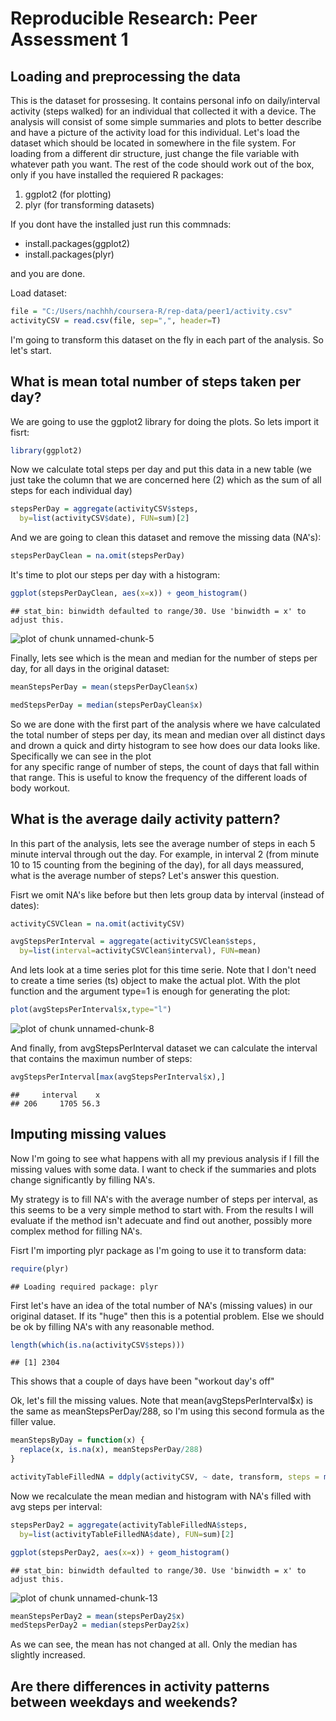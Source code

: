 # Reproducible Research: Peer Assessment 1


## Loading and preprocessing the data

This is the dataset for prossesing. It contains personal info on daily/interval activity (steps walked) for an individual that collected it with a device.
The analysis will consist of some simple summaries and plots to better describe and have a picture of the activity load for this individual.
Let's load the dataset which should be located in somewhere in the file system.
For loading from a different dir structure, just change the file variable with whatever path you want. 
The rest of the code should work out of the box, only if you have installed the requiered R packages:

1. ggplot2 (for plotting)
2. plyr (for transforming datasets)

If you dont have the installed just run this commnads:

* install.packages(ggplot2)
* install.packages(plyr)

and you are done.

Load dataset:


```r
file = "C:/Users/nachhh/coursera-R/rep-data/peer1/activity.csv"
activityCSV = read.csv(file, sep=",", header=T)
```
I'm going to transform this dataset on the fly in each part of the analysis. So let's start.

## What is mean total number of steps taken per day?

We are going to use the ggplot2 library for doing the plots.
So lets import it fisrt:


```r
library(ggplot2)
```

Now we calculate total steps per day and put this data in a new table (we just take the column that we are concerned here (2) which as the sum of all steps for each individual day)


```r
stepsPerDay = aggregate(activityCSV$steps, 
  by=list(activityCSV$date), FUN=sum)[2]
```
And we are going to clean this dataset and remove the missing data (NA's):


```r
stepsPerDayClean = na.omit(stepsPerDay)
```

It's time to plot our steps per day with a histogram:


```r
ggplot(stepsPerDayClean, aes(x=x)) + geom_histogram()
```

```
## stat_bin: binwidth defaulted to range/30. Use 'binwidth = x' to adjust this.
```

![plot of chunk unnamed-chunk-5](figure/unnamed-chunk-5.png) 

Finally, lets see which is the mean and median for the number of steps per day, for all days in the original dataset:


```r
meanStepsPerDay = mean(stepsPerDayClean$x)

medStepsPerDay = median(stepsPerDayClean$x)
```

So we are done with the first part of the analysis where we have calculated the total number of steps per day, its mean and median over all distinct days and drown a quick and dirty histogram to see how does our data looks like. Specifically we can see in the plot  
for any specific range of number of steps, the count of days that fall within that range. This is useful to know the frequency of the different loads of body workout.

## What is the average daily activity pattern?

In this part of the analysis, lets see the average number of steps in each 5 minute interval through out the day. For example, in interval 2 (from minute 10 to 15 counting from the begining of the day), for all days meassured, what is the average number of steps?
Let's answer this question.

Fisrt we omit NA's like before but then lets group data by interval (instead of dates):



```r
activityCSVClean = na.omit(activityCSV)

avgStepsPerInterval = aggregate(activityCSVClean$steps, 
  by=list(interval=activityCSVClean$interval), FUN=mean)
```

And lets look at a time series plot for this time serie. 
Note that I don't need to create a time series (ts) object to make the actual plot. With the plot function and the argument type=1 is enough for generating the plot:


```r
plot(avgStepsPerInterval$x,type="l")
```

![plot of chunk unnamed-chunk-8](figure/unnamed-chunk-8.png) 

And finally, from avgStepsPerInterval dataset we can calculate the interval that contains the maximun number of steps:


```r
avgStepsPerInterval[max(avgStepsPerInterval$x),]
```

```
##     interval    x
## 206     1705 56.3
```

## Imputing missing values

Now I'm going to see what happens with all my previous analysis if I fill the missing values with some data. I want to check if the summaries and plots change significantly by filling NA's.

My strategy is to fill NA's with the average number of steps per interval, as this seems to be a very simple method to start with.
From the results I will evaluate if the method isn't adecuate and find out another, possibly more complex method for filling NA's.

Fisrt I'm importing plyr package as I'm going to use it to transform data:


```r
require(plyr)
```

```
## Loading required package: plyr
```
First let's have an idea of the total number of NA's (missing values) in our original dataset. If its "huge" then this is a potential problem. Else we should be ok by filling NA's with any reasonable method.


```r
length(which(is.na(activityCSV$steps)))
```

```
## [1] 2304
```

This shows that a couple of days have been "workout day's off" 

Ok, let's fill the missing values.
Note that mean(avgStepsPerInterval$x) is the same as meanStepsPerDay/288, so I'm using this second formula as the filler value.


```r
meanStepsByDay = function(x) {
  replace(x, is.na(x), meanStepsPerDay/288)
}

activityTableFilledNA = ddply(activityCSV, ~ date, transform, steps = meanStepsByDay(steps))
```

Now we recalculate the mean median and histogram with NA's filled
with avg steps per interval:


```r
stepsPerDay2 = aggregate(activityTableFilledNA$steps, 
  by=list(activityTableFilledNA$date), FUN=sum)[2]

ggplot(stepsPerDay2, aes(x=x)) + geom_histogram()
```

```
## stat_bin: binwidth defaulted to range/30. Use 'binwidth = x' to adjust this.
```

![plot of chunk unnamed-chunk-13](figure/unnamed-chunk-13.png) 

```r
meanStepsPerDay2 = mean(stepsPerDay2$x)
medStepsPerDay2 = median(stepsPerDay2$x)
```

As we can see, the mean has not changed at all. Only the median has slightly increased.

## Are there differences in activity patterns between weekdays and weekends?
